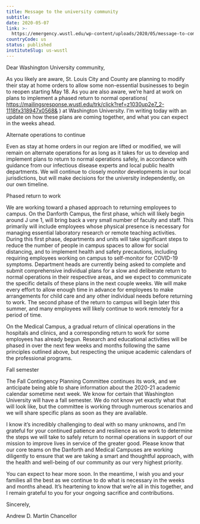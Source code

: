```yaml
---
title: Message to the university community
subtitle: 
date: 2020-05-07
link: >-
  https://emergency.wustl.edu/wp-content/uploads/2020/05/message-to-community-5-7-20.pdf
countryCode: us
status: published
instituteSlug: us-wustl
---
```

Dear Washington University community,

As you likely are aware, St. Louis City and County are planning to modify their stay at home orders to allow some non-essential businesses to begin to reopen starting May 18. As you are also aware, we’re hard at work on plans to implement a phased return to normal operations( https://mailingsresponse.wustl.edu/trk/click?ref=z1030up2e7_2-1118fx318947x0568& ) at Washington University. I’m writing today with an update on how these plans are coming together, and what you can expect in the weeks ahead.

Alternate operations to continue

Even as stay at home orders in our region are lifted or modified, we will remain on alternate operations for as long as it takes for us to develop and implement plans to return to normal operations safely, in accordance with guidance from our infectious disease experts and local public health departments. We will continue to closely monitor developments in our local jurisdictions, but will make decisions for the university independently, on our own timeline.

Phased return to work

We are working toward a phased approach to returning employees to campus. On the Danforth Campus, the first phase, which will likely begin around J une 1, will bring back a very small number of faculty and staff. This primarily will include employees whose physical presence is necessary for managing essential laboratory research or remote teaching activities. During this first phase, departments and units will take significant steps to reduce the number of people in campus spaces to allow for social distancing, and to implement health and safety precautions, including requiring employees working on campus to self-monitor for COVID-19 symptoms. Department  heads are currently being asked to complete and submit comprehensive individual plans for a slow and deliberate return to normal operations in their respective areas, and we expect to communicate the specific details of these plans in the next couple weeks. We will make every effort to allow enough time in advance for employees to make arrangements for child care and any other individual needs before returning to work. The second phase of the return to campus will begin later this summer, and many employees will likely continue to work remotely for a period of time.

On the Medical Campus, a gradual return of clinical operations in the hospitals and clinics, and a corresponding return to work for some employees has already begun. Research and educational activities will be phased in over the next few weeks and months following the same principles outlined above, but respecting the unique academic calendars of the professional programs.

Fall semester

The Fall Contingency Planning Committee continues its work, and we anticipate being able to share information about the 2020-21 academic calendar sometime next week. We know for certain that Washington University will have a fall semester. We do not know yet exactly what that will look like, but the committee is working through numerous scenarios and we will share specific plans as soon as they are available.

I know it’s incredibly challenging to deal with so many unknowns, and I’m grateful for your continued patience and resilience as we work to determine the steps we will take to safely return to normal operations in support of our mission to improve lives in service of the greater good. Please know that our core teams on the Danforth and Medical Campuses are working diligently to ensure that we are taking a smart and thoughtful approach, with the health and well-being of our community as our very highest priority.

You can expect to hear more soon. In the meantime, I wish you and your families all the best as we continue to do what is necessary in the weeks and months ahead. It’s heartening to know that we’re all in this together, and I remain grateful to you for your ongoing sacrifice and contributions.

Sincerely,

Andrew D. Martin
Chancellor